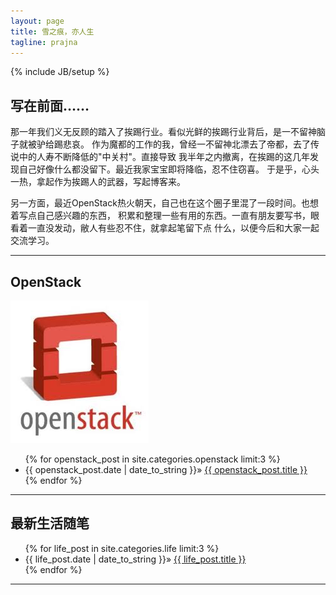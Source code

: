 ```yaml
---
layout: page
title: 雪之痕，亦人生
tagline: prajna
---
```

{% include JB/setup %}

## 写在前面……
那一年我们义无反顾的踏入了挨踢行业。看似光鲜的挨踢行业背后，是一不留神脑子就被驴给踢悲哀。
作为魔都的工作的我，曾经一不留神北漂去了帝都，去了传说中的人寿不断降低的"中关村"。直接导致
我半年之内撤离，在挨踢的这几年发现自己好像什么都没留下。最近我家宝宝即将降临，忍不住窃喜。
于是乎，心头一热，拿起作为挨踢人的武器，写起博客来。

另一方面，最近OpenStack热火朝天，自己也在这个圈子里混了一段时间。也想着写点自己感兴趣的东西，
积累和整理一些有用的东西。一直有朋友要写书，眼看着一直没发动，敝人有些忍不住，就拿起笔留下点
什么，以便今后和大家一起交流学习。

---

## OpenStack
![OpenStack icon](image/openstack.jpg)
<ul>
    {% for openstack_post in site.categories.openstack limit:3 %}
      <li> {{ openstack_post.date | date_to_string }}&raquo; <a href="{{ BASE_PATH }}{{ openstack_post.url }}">{{ openstack_post.title }}</a></li>
    {% endfor %}
</ul>

---
## 最新生活随笔
<ul>
  {% for life_post in site.categories.life limit:3 %}
    <li> {{ life_post.date | date_to_string }}&raquo; <a href="{{ BASE_PATH }}{{ life_post.url }}">{{ life_post.title }}</a></li>
  {% endfor %}
</ul>

---
